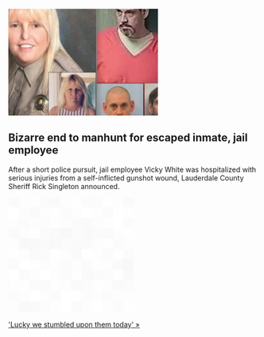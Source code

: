 
![Bizarre end to manhunt for escaped inmate, jail employee](./20220509235849.png)
## Bizarre end to manhunt for escaped inmate, jail employee

After a short police pursuit, jail employee Vicky White was hospitalized with serious injuries from a self-inflicted gunshot wound, Lauderdale County Sheriff Rick Singleton announced.

![pic](../square_bg.png)

['Lucky we stumbled upon them today' »](https://www.yahoo.com/gma/charges-filed-against-missing-jail-194100993.html)
